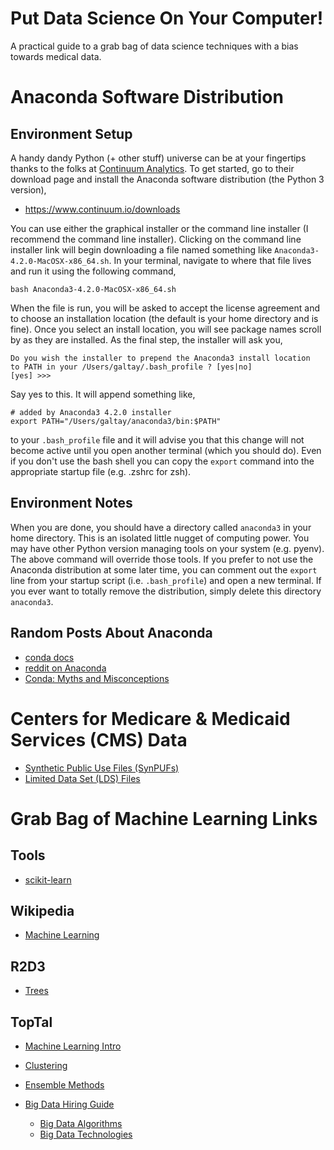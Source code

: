 # Put Data Science On Your Computer!

A practical guide to a grab bag of data science techniques with a bias towards medical data.

# Anaconda Software Distribution


## Environment Setup

A handy dandy Python (+ other stuff) universe can be at your fingertips thanks to the folks at [Continuum Analytics](https://www.continuum.io/).  To get started, go to their download page and install the Anaconda software distribution (the Python 3 version),

 * https://www.continuum.io/downloads

You can use either the graphical installer or the command line installer (I recommend the command line installer).  Clicking on the command line installer link will begin downloading a file named something like `Anaconda3-4.2.0-MacOSX-x86_64.sh`.  In your terminal, navigate to where that file lives and run it using the following command,

```shell
bash Anaconda3-4.2.0-MacOSX-x86_64.sh
```

When the file is run, you will be asked to accept the license agreement and to choose an installation location (the default is your home directory and is fine).  Once you select an install location, you will see package names scroll by as they are installed.  As the final step, the installer will ask you,

```shell
Do you wish the installer to prepend the Anaconda3 install location
to PATH in your /Users/galtay/.bash_profile ? [yes|no]
[yes] >>>
```

Say yes to this.  It will append something like,

```shell
# added by Anaconda3 4.2.0 installer
export PATH="/Users/galtay/anaconda3/bin:$PATH"
```

to your `.bash_profile` file and it will advise you that this change will not become active until you open another terminal (which you should do).  Even if you don't use the bash shell you can copy the `export` command into the appropriate startup file (e.g. .zshrc for zsh).


## Environment Notes

When you are done, you should have a directory called `anaconda3` in your home directory.  This is an isolated little nugget of computing power.  You may have other Python version managing tools on your system (e.g. pyenv).  The above command will override those tools.  If you prefer to not use the Anaconda distribution at some later time, you can comment out the `export` line from your startup script (i.e. `.bash_profile`) and open a new terminal.  If you ever want to totally remove the distribution, simply delete this directory `anaconda3`.


## Random Posts About Anaconda

  * [conda docs](http://conda.pydata.org/docs/get-started.html)
  * [reddit on Anaconda](https://www.reddit.com/r/Python/comments/3t23vv/what_advantages_are_there_of_using_anaconda/?st=itp15vj9&sh=4e9c8ef1)
  * [Conda: Myths and Misconceptions](https://jakevdp.github.io/blog/2016/08/25/conda-myths-and-misconceptions/)


# Centers for Medicare & Medicaid Services (CMS) Data

  * [Synthetic Public Use Files (SynPUFs)](https://www.cms.gov/Research-Statistics-Data-and-Systems/Downloadable-Public-Use-Files/SynPUFs/)
  * [Limited Data Set (LDS) Files](https://www.cms.gov/Research-Statistics-Data-and-Systems/Files-for-Order/LimitedDataSets/index.html)


# Grab Bag of Machine Learning Links

## Tools
  * [scikit-learn](http://scikit-learn.org/stable/)


## Wikipedia
  * [Machine Learning](https://en.wikipedia.org/wiki/Machine_learning)

## R2D3
  * [Trees](http://www.r2d3.us/visual-intro-to-machine-learning-part-1/)

## TopTal

  * [Machine Learning Intro](https://www.toptal.com/machine-learning/machine-learning-theory-an-introductory-primer)

  * [Clustering](https://www.toptal.com/machine-learning/clustering-algorithms)

  * [Ensemble Methods](https://www.toptal.com/machine-learning/ensemble-methods-machine-learning)


  * [Big Data Hiring Guide](https://www.toptal.com/big-data#hiring-guide)

    * [Big Data Algorithms](https://www.toptal.com/big-data#big_data_algorithms)
    * [Big Data Technologies](https://www.toptal.com/big-data#big_data_technologies)